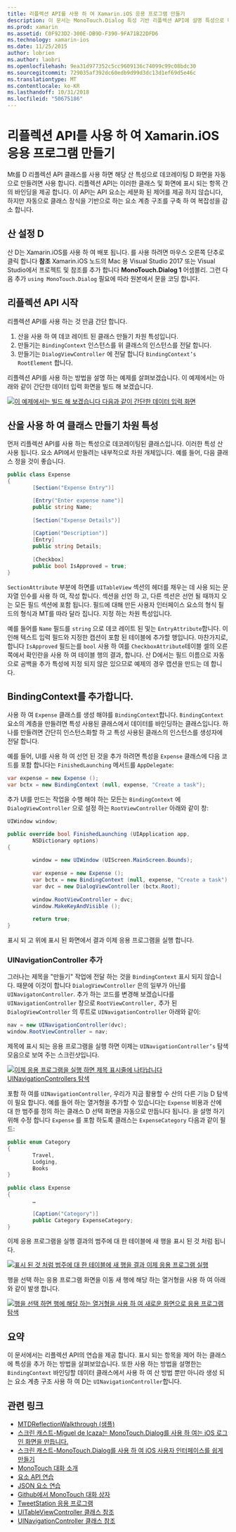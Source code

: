 ```yaml
---
title: 리플렉션 API를 사용 하 여 Xamarin.iOS 응용 프로그램 만들기
description: 이 문서는 MonoTouch.Dialog 특성 기반 리플렉션 API에 설명 특성으로 데코 레이트 하는 클래스를 기반으로 하는 UI를 만듭니다.
ms.prod: xamarin
ms.assetid: C0F923D2-300E-DB9D-F390-9FA71B22DFD6
ms.technology: xamarin-ios
ms.date: 11/25/2015
author: lobrien
ms.author: laobri
ms.openlocfilehash: 9ea31d977352c5cc9609136c74099c99c08bdc30
ms.sourcegitcommit: 729035af392dc60edb9d99d3dc13d1ef69d5e46c
ms.translationtype: MT
ms.contentlocale: ko-KR
ms.lasthandoff: 10/31/2018
ms.locfileid: "50675186"
---
```

# <a name="creating-a-xamarinios-application-using-the-reflection-api"></a>리플렉션 API를 사용 하 여 Xamarin.iOS 응용 프로그램 만들기

Mt를 D 리플렉션 API 클래스를 사용 하면 해당 산 특성으로 데코레이팅 D 화면을 자동으로 만들려면 사용 합니다. 리플렉션 API는 이러한 클래스 및 화면에 표시 되는 항목 간의 바인딩을 제공 합니다. 이 API는 API 요소는 세분화 된 제어를 제공 하지 않습니다, 하지만 자동으로 클래스 장식을 기반으로 하는 요소 계층 구조를 구축 하 여 복잡성을 감소 합니다.

## <a name="setting-up-mtd"></a>산 설정 D

산 D는 Xamarin.iOS를 사용 하 여 배포 됩니다. 를 사용 하려면 마우스 오른쪽 단추로 클릭 합니다 **참조** Xamarin.iOS 노드의 Mac 용 Visual Studio 2017 또는 Visual Studio에서 프로젝트 및 참조를 추가 합니다 **MonoTouch.Dialog 1** 어셈블리. 그런 다음 추가 `using MonoTouch.Dialog` 필요에 따라 원본에서 문을 코딩 합니다.

## <a name="getting-started-with-the-reflection-api"></a>리플렉션 API 시작

리플렉션 API를 사용 하는 것 만큼 간단 합니다.

1.  산을 사용 하 여 데코 레이트 된 클래스 만들기 차원 특성입니다.
1.  만들기는 `BindingContext` 인스턴스를 위 클래스의 인스턴스를 전달 합니다. 
1.  만들기는 `DialogViewController` 에 전달 합니다 `BindingContext’s` `RootElement` 합니다. 


리플렉션 API를 사용 하는 방법을 설명 하는 예제를 살펴보겠습니다. 이 예제에서는 아래와 같이 간단한 데이터 입력 화면을 빌드 해 보겠습니다.

 [![](reflection-api-walkthrough-images/01-expense-entry.png "이 예제에서는 빌드 해 보겠습니다 다음과 같이 간단한 데이터 입력 화면")](reflection-api-walkthrough-images/01-expense-entry.png#lightbox)

## <a name="creating-a-class-with-mtd-attributes"></a>산을 사용 하 여 클래스 만들기 차원 특성

먼저 리플렉션 API를 사용 하는 특성으로 데코레이팅된 클래스입니다. 이러한 특성 산 사용 됩니다. 요소 API에서 만들려는 내부적으로 차원 개체입니다. 예를 들어, 다음 클래스 정을 것이 좋습니다.

```csharp
public class Expense
{
        [Section("Expense Entry")]

        [Entry("Enter expense name")]
        public string Name;
        
        [Section("Expense Details")]
  
        [Caption("Description")]
        [Entry]
        public string Details;
        
        [Checkbox]
        public bool IsApproved = true;
}
```

`SectionAttribute` 부분에 하면를 `UITableView` 섹션의 헤더를 채우는 데 사용 되는 문자열 인수를 사용 하 여, 작성 합니다. 섹션을 선언 하 고, 다른 섹션은 선언 될 때까지 오는 모든 필드 섹션에 포함 됩니다.
필드에 대해 만든 사용자 인터페이스 요소의 형식 필드의 형식과 MT를 따라 달라 집니다. 지정 하는 차원 특성입니다.

예를 들어를 `Name` 필드를 `string` 으로 데코 레이트 된 및는 `EntryAttribute`합니다. 이 인해 텍스트 입력 필드와 지정한 캡션이 포함 된 테이블에 추가할 행입니다. 마찬가지로, 합니다 `IsApproved` 필드는를 `bool` 사용 하 여를 `CheckboxAttribute`테이블 셀의 오른쪽에서 확인란을 사용 하 여 테이블 행의 결과, 합니다. 산 D에서는 필드 이름으로 자동으로 공백을 추가 특성에 지정 되지 않은 있으므로 예제의 경우 캡션을 만드는 데 합니다.

## <a name="adding-the-bindingcontext"></a>BindingContext를 추가합니다.

사용 하 여 `Expense` 클래스를 생성 해야를 `BindingContext`합니다. `BindingContext` 요소의 계층을 만들려면 특성 사용된 클래스에서 데이터를 바인딩하는 클래스입니다. 하나를 만들려면 간단히 인스턴스화할 하 고 특성 사용된 클래스의 인스턴스를 생성자에 전달 합니다.

예를 들어, UI를 사용 하 여 선언 된 것을 추가 하려면 특성을 `Expense` 클래스에 다음 코드를 포함 합니다는 `FinishedLaunching` 메서드를 `AppDelegate`:

```csharp
var expense = new Expense ();
var bctx = new BindingContext (null, expense, "Create a task");
```

추가 UI를 만드는 작업을 수행 해야 하는 모든는 `BindingContext` 에 `DialogViewController` 으로 설정 하는 `RootViewController` 아래와 같이 창:

```csharp
UIWindow window;

public override bool FinishedLaunching (UIApplication app, 
        NSDictionary options)
{
   
        window = new UIWindow (UIScreen.MainScreen.Bounds);
            
        var expense = new Expense ();
        var bctx = new BindingContext (null, expense, "Create a task");
        var dvc = new DialogViewController (bctx.Root);
            
        window.RootViewController = dvc;
        window.MakeKeyAndVisible ();
            
        return true;
}
```

표시 되 고 위에 표시 된 화면에서 결과 이제 응용 프로그램을 실행 합니다.

### <a name="adding-a-uinavigationcontroller"></a>UINavigationController 추가

그러나는 제목을 "만들기" 작업에 전달 하는 것을 `BindingContext` 표시 되지 않습니다. 때문에 이것이 합니다 `DialogViewController` 은의 일부가 아닌를 `UINavigatonController`. 추가 하는 코드를 변경해 보겠습니다를 `UINavigationController` 창으로 `RootViewController,` 추가 된 `DialogViewController` 의 루트로 `UINavigationController` 아래와 같이:

```csharp
nav = new UINavigationController(dvc);
window.RootViewController = nav;
```

제목에 표시 되는 응용 프로그램을 실행 하면 이제는 `UINavigationController’s` 탐색 모음으로 보여 주는 스크린샷입니다.

 [![](reflection-api-walkthrough-images/02-create-task.png "이제 응용 프로그램을 실행 하면 제목 표시줄에 나타납니다 UINavigationControllers 탐색")](reflection-api-walkthrough-images/02-create-task.png#lightbox)

포함 하 여를 `UINavigationController`, 우리가 지금 활용할 수 산의 다른 기능 D 탐색이 필요 합니다. 예를 들어 하는 열거형을 추가할 수 있습니다는 `Expense` 비용과 산에 대 한 범주를 정의 하는 클래스 D 선택 화면을 자동으로 만듭니다 됩니다. 을 설명 하기 위해 수정 합니다 `Expense` 를 포함 하도록 클래스는 `ExpenseCategory` 다음과 같이 필드:

```csharp
public enum Category
{
        Travel,
        Lodging,
        Books
}
        
public class Expense
{
        …

        [Caption("Category")]
        public Category ExpenseCategory;
}
```

이제 응용 프로그램을 실행 결과의 범주에 대 한 테이블에 새 행을 표시 된 것 처럼 됩니다.

 [![](reflection-api-walkthrough-images/03-set-details.png "표시 된 것 처럼 범주에 대 한 테이블에 새 행을 결과 이제 응용 프로그램 실행")](reflection-api-walkthrough-images/03-set-details.png#lightbox)

행을 선택 하는 응용 프로그램 화면을 이동 새 행에 해당 하는 열거형을 사용 하 여 아래와 같이 발생 합니다.

 [![](reflection-api-walkthrough-images/04-set-category.png "행을 선택 하면 행에 해당 하는 열거형을 사용 하 여 새로운 화면으로 응용 프로그램 탐색")](reflection-api-walkthrough-images/04-set-category.png#lightbox)

 <a name="Summary" />


## <a name="summary"></a>요약

이 문서에서는 리플렉션 API의 연습을 제공 합니다. 표시 되는 항목을 제어 하는 클래스에 특성을 추가 하는 방법을 살펴보았습니다. 또한 사용 하는 방법을 설명한는 `BindingContext` 바인딩할 데이터 클래스에서 사용 하 여 산 방법 뿐만 아니라 생성 되는 요소 계층 구조 사용 하 여 D는 `UINavigationController`합니다.


## <a name="related-links"></a>관련 링크

- [MTDReflectionWalkthrough (샘플)](https://developer.xamarin.com/samples/MTDReflectionWalkthrough/)
- [스크린 캐스트-Miguel de Icaza는 MonoTouch.Dialog를 사용 하 여는 iOS 로그인 화면을 만듭니다.](http://youtu.be/3butqB1EG0c)
- [스크린 캐스트-MonoTouch.Dialog를 사용 하 여 iOS 사용자 인터페이스를 쉽게 만들기](http://youtu.be/j7OC5r8ZkYg)
- [MonoTouch 대화 소개](~/ios/user-interface/monotouch.dialog/index.md)
- [요소 API 연습](~/ios/user-interface/monotouch.dialog/elements-api-walkthrough.md)
- [JSON 요소 연습](~/ios/user-interface/monotouch.dialog/monotouch.dialog-json-markup.md)
- [Github에서 MonoTouch 대화 상자](https://github.com/migueldeicaza/MonoTouch.Dialog)
- [TweetStation 응용 프로그램](https://github.com/migueldeicaza/TweetStation)
- [UITableViewController 클래스 참조](http://developer.apple.com/library/ios/#DOCUMENTATION/UIKit/Reference/UITableViewController_Class/Reference/Reference.html)
- [UINavigationController 클래스 참조](http://developer.apple.com/library/ios/#documentation/UIKit/Reference/UINavigationController_Class/Reference/Reference.html)
